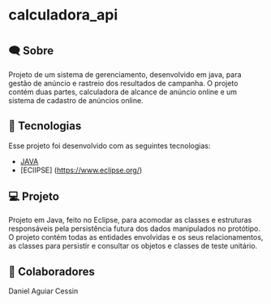 # calculadora_api

<h1 
Calculadora 
</h1>



## 🗨 Sobre

Projeto de um sistema de gerenciamento, desenvolvido em java, para gestão de anúncio e rastreio dos resultados de campanha. 
O projeto contém duas partes, calculadora de alcance de anúncio online e um sistema de cadastro de anúncios online.

## 🚀 Tecnologias

Esse projeto foi desenvolvido com as seguintes tecnologias:

- [JAVA](https://www.java.com/pt-BR/)
- [EClIPSE] (https://www.eclipse.org/)

## 💻 Projeto
 
Projeto em Java, feito no Eclipse, para acomodar as classes e estruturas responsáveis pela persistência futura dos dados manipulados no protótipo. O projeto contém todas as entidades envolvidas e os seus relacionamentos, as classes para persistir e consultar os objetos e classes de teste unitário. 

## 👔 Colaboradores

Daniel Aguiar Cessin
